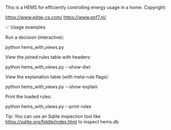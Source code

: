 This is a HEMS for efficiently controlling energy usage in a home.
Copyright:

https://www.edge-cs.com/
https://www.pnf7.nl/

✅ Usage examples

Run a decision (interactive):

python hems_with_views.py


View the joined rules table with headers:

python hems_with_views.py --show-dwr


View the explanation table (with meta-rule flags):

python hems_with_views.py --show-explain

Print the loaded rules:

python hems_with_views.py --print-rules

Tip:
You can use an Sqlite inspection tool like https://sqlite.org/fiddle/index.html to inspect hems.db
